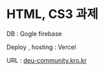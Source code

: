 # HTML, CS3 과제

DB : Gogle firebase

Deploy , hosting : Vercel

URL : [deu-community.kro.kr](http://deu-community.kro.kr)
